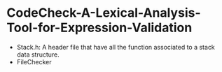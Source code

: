 # CodeCheck-A-Lexical-Analysis-Tool-for-Expression-Validation

- Stack.h: A header file that have all the function associated to a stack data structure.
- FileChecker
